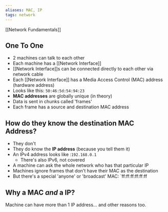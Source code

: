 ```yaml
---
aliases: MAC, IP
tags: network
---
```

[[Network Fundamentals]]

## One To One
- 2 machines can talk to each other
- Each machine has a [[Network Interface]]
- [[Network Interface]]s can be connected directly to each other via network cable
- Each [[Network Interface]] has a Media Access Control (MAC) address (hardware address)
- Looks like this: `50:46:5d:54:94:23`
- **MAC addresses** are globally unique (in theory)
- Data is sent in chunks called 'frames'
- Each frame has a source and destination MAC address

## How do they know the destination MAC Address?
- They don't
- They do know the **IP address** (because you tell them it)
- An IPv4 address looks like :`192.168.0.1`
	- There's also IPv6, not covered
- A machine can ask the whole network who has that particular IP
- Machines ignore frames that don't have their MAC as the destination
- But there's a special 'anyone' or 'broadcast' MAC: `ff:ff:ff:ff:ff:ff

## Why a MAC *and* a IP?
Machine can have more than 1 IP address... and other reasons too.